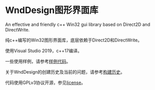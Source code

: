 # WndDesign图形界面库

An effective and friendly c++ Win32 gui library based on Direct2D and DirectWrite.

纯c++编写的Win32图形界面库，底层依赖于Direct2D和DirectWrite。



使用Visual Studio 2019，c++17编译。



一些使用样例，请参考[样例代码](./example.md)。

关于WndDesign的创建历史及当前的问题，请参考[构建历史](./history.md)。



代码使用GPLv3协议开源，参见[license](./license)。
